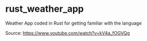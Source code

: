 # rust_weather_app
Weather App coded in Rust for getting familiar with the language

Source: https://www.youtube.com/watch?v=kV4a_fOGVQg
